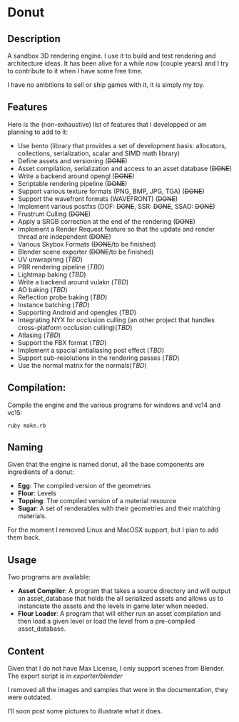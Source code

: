 # Donut

## Description
A sandbox 3D rendering engine. I use it to build and test rendering and architecture ideas. It has been alive for a while now (couple years) and I try to contribute to it when I have some free time. 

I have no ambitions to sell or ship games with it, it is simply my toy.

## Features
Here is the (non-exhaustive) list of features that I developped or am planning to add to it:

- 	Use bento (library that provides a set of development basis: allocators, collections, serialization, scalar and SIMD math library)
-	Define assets and versioning (~~DONE~~)
-	Asset compilation, serialization and access to an asset database (~~DONE~~)
- 	Write a backend around opengl (~~DONE~~)
-	Scriptable rendering pipeline (~~DONE~~)
- 	Support various texture formats (PNG, BMP, JPG, TGA) (~~DONE~~)
- 	Support the wavefront formats	(WAVEFRONT)  (~~DONE~~)
- 	Implement various postfxs (DOF: ~~DONE~~, SSR: ~~DONE~~, SSAO: ~~DONE~~)
- 	Frustrum Culling (~~DONE~~)
- 	Apply a SRGB correction at the end of the rendering (~~DONE~~)
- 	Implement a Render Request feature so that the update and render thread are independent (~~DONE~~)
-	Various Skybox Formats (~~DONE~~/to be finished)
-	Blender scene exporter (~~DONE~~/to be finished)
-	UV unwrapinng (*TBD*)
-	PBR rendering pipeline (*TBD*)
- 	Lightmap baking (*TBD*)
- 	Write a backend around vulakn (*TBD*)
- 	AO baking (*TBD*)
-	Reflection probe baking (*TBD*)
-	Instance batching (*TBD*)
-	Supporting Android and opengles (*TBD*)
-	Integrating NYX for occlusion culling (an other project that handles cross-platform occlusion culling)(*TBD*)
-	Atlasing (*TBD*)
-	Support the FBX format (*TBD*)
-	Implement a spacial antialiasing post effect (*TBD*)
- 	Support sub-resolutions in the rendering passes (*TBD*)
- 	Use the normal matrix for the normals(*TBD*)

## Compilation:

Compile the engine and the various programs for windows and vc14 and vc15:

```
ruby make.rb
```

## Naming
Given that the engine is named donut, all the base components are ingredients of a donut:
-	**Egg**: The compiled version of the geometries
-	**Flour**: Levels
-	**Topping**: The compiled version of a material resource
-	**Sugar**: A set of renderables with their geometries and their matching materials.

For the moment I removed Linux and MacOSX support, but I plan to add them back.

## Usage
Two programs are available:

- **Asset Compiler**: A program that takes a source directory and will output an asset_database that holds the all serialized assets and allows us to instanciate the assets and the levels in game later when needed.
- **Flour Loader**: A program that will either run an asset compilation and then load a given level or load the level from a pre-compiled asset_database.

## Content
Given that I do not have Max License, I only support scenes from Blender. The export script is in *exporter/blender*

I removed all the images and samples that were in the documentation, they were outdated.

I'll soon post some pictures to illustrate what it does.